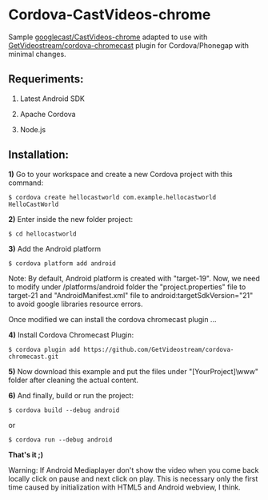 # Cordova-CastVideos-chrome
Sample [googlecast/CastVideos-chrome](https://github.com/googlecast/CastVideos-chrome) adapted to use with [GetVideostream/cordova-chromecast](https://github.com/GetVideostream/cordova-chromecast) plugin for Cordova/Phonegap with minimal changes.

## Requeriments:

1) Latest Android SDK

2) Apache Cordova

3) Node.js

## Installation:

**1)** Go to your workspace and create a new Cordova project with this command:

`$ cordova create hellocastworld com.example.hellocastworld HelloCastWorld`

**2)** Enter inside the new folder project:

`$ cd hellocastworld`

**3)** Add the Android platform

`$ cordova platform add android`

Note: By default, Android platform is created with "target-19". Now, we need to modify under /platforms/android folder the "project.properties" file to target-21 and "AndroidManifest.xml" file to android:targetSdkVersion="21" to avoid google libraries resource errors.

Once modified we can install the cordova chromecast plugin ...

**4)** Install Cordova Chromecast Plugin:

`$ cordova plugin add https://github.com/GetVideostream/cordova-chromecast.git`

**5)** Now download this example and put the files under "[YourProject]\www" folder after cleaning the actual content.

**6)** And finally, build or run the project:

`$ cordova build --debug android`

or

`$ cordova run --debug android`

**That's it ;)**

Warning: If Android Mediaplayer don't show the video when you come back locally click on pause and next click on play. This is necessary only the first time caused by initialization with HTML5 and Android webview, I think.
